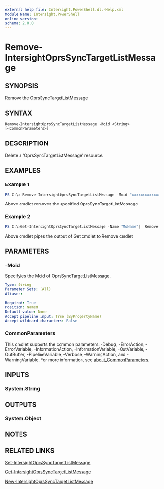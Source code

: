 ```yaml
---
external help file: Intersight.PowerShell.dll-Help.xml
Module Name: Intersight.PowerShell
online version:
schema: 2.0.0
---
```


# Remove-IntersightOprsSyncTargetListMessage

## SYNOPSIS
Remove the OprsSyncTargetListMessage

## SYNTAX

```
Remove-IntersightOprsSyncTargetListMessage -Moid <String> [<CommonParameters>]
```

## DESCRIPTION
Delete a &apos;OprsSyncTargetListMessage&apos; resource.

## EXAMPLES

### Example 1
```powershell
PS C:\> Remove-IntersightOprsSyncTargetListMessage -Moid "xxxxxxxxxxxxxxxxxxxxxxxxxxx"
```
Above cmdlet removes the specified OprsSyncTargetListMessage 

### Example 2
```powershell
PS C:\>Get-IntersightOprsSyncTargetListMessage -Name "MoName"|  Remove-IntersightOprsSyncTargetListMessage
```
Above cmdlet pipes the output of Get cmdlet to Remove cmdlet

## PARAMETERS

### -Moid
Specifyies the Moid of OprsSyncTargetListMessage.

```yaml
Type: String
Parameter Sets: (All)
Aliases:

Required: True
Position: Named
Default value: None
Accept pipeline input: True (ByPropertyName)
Accept wildcard characters: False
```

### CommonParameters
This cmdlet supports the common parameters: -Debug, -ErrorAction, -ErrorVariable, -InformationAction, -InformationVariable, -OutVariable, -OutBuffer, -PipelineVariable, -Verbose, -WarningAction, and -WarningVariable. For more information, see [about_CommonParameters](http://go.microsoft.com/fwlink/?LinkID=113216).

## INPUTS

### System.String

## OUTPUTS

### System.Object
## NOTES

## RELATED LINKS

[Set-IntersightOprsSyncTargetListMessage](./Set-IntersightOprsSyncTargetListMessage.md)

[Get-IntersightOprsSyncTargetListMessage](./Get-IntersightOprsSyncTargetListMessage.md)

[New-IntersightOprsSyncTargetListMessage](./New-IntersightOprsSyncTargetListMessage.md)

